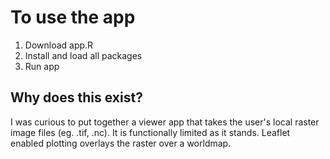 # To use the app

1. Download app.R
2. Install and load all packages
3. Run app

## Why does this exist?

I was curious to put together a viewer app that takes the user's local raster image files (eg. .tif, .nc). It is functionally limited as it stands. Leaflet enabled plotting overlays the raster over a worldmap.